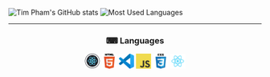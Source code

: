 ![Tim Pham's GitHub stats](https://github-readme-stats.vercel.app/api?username=timphamvn33&show_icons=true&theme=algolia)
![Most Used Languages](https://github-readme-stats.vercel.app/api/top-langs?username=timphamvn33&layout=compact)

---
<h3 align="center">⌨ Languages</h3>
<div align="center">
  <img width="30px" src="https://github.com/Pedro-Murilo/icons-for-readme/blob/main/.github/react-icon.svg" alt="ReactJS Icon" />
  <img width="30px" src="https://raw.githubusercontent.com/github/explore/80688e429a7d4ef2fca1e82350fe8e3517d3494d/topics/html/html.png" />
  <img width="30px" src="https://raw.githubusercontent.com/github/explore/80688e429a7d4ef2fca1e82350fe8e3517d3494d/topics/visual-studio-code/visual-studio-code.png" />
  <img width="30px" src="https://raw.githubusercontent.com/github/explore/80688e429a7d4ef2fca1e82350fe8e3517d3494d/topics/javascript/javascript.png" />
  <img width="30px" src="https://raw.githubusercontent.com/github/explore/80688e429a7d4ef2fca1e82350fe8e3517d3494d/topics/css/css.png" />
  <img width="30px" src="https://raw.githubusercontent.com/github/explore/80688e429a7d4ef2fca1e82350fe8e3517d3494d/topics/react/react.png" />            <imgwidth="30px"src="https://camo.githubusercontent.com/54e03824d8dc422f3e92a067b4238df751c318d41e5044f4b5ef2faf95b05ce0/68747470733a2f2f656a732e626f6f746373732e636f6d2f6173736574732f696d616765732f656a732d6c6f676f2e706e67" />
                 
</div>

